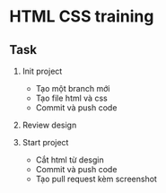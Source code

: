 # HTML CSS training

## Task
  1. Init project
     - Tạo một branch mới
     - Tạo file html và css
     - Commit và push code

  2. Review design

  3. Start project
     - Cắt html từ desgin
     - Commit và push code
     - Tạo pull request kèm screenshot
